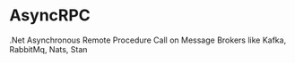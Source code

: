 # AsyncRPC
.Net Asynchronous Remote Procedure Call on Message Brokers like Kafka, RabbitMq, Nats, Stan
